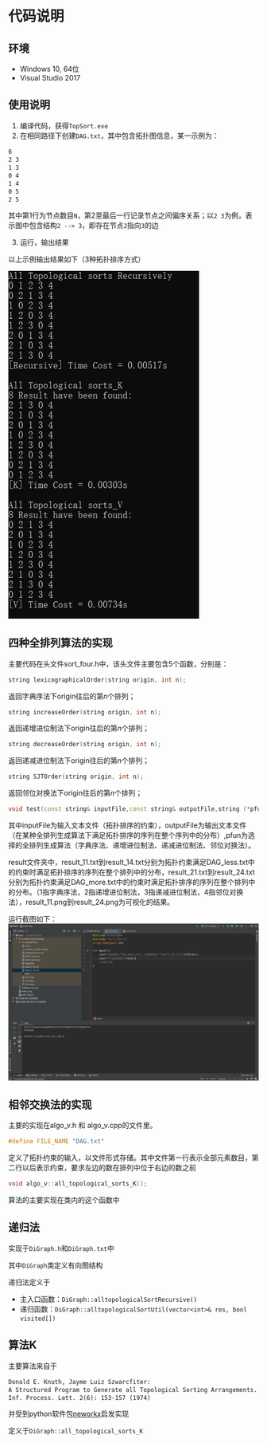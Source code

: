 # 代码说明

## 环境
* Windows 10, 64位
* Visual Studio 2017

## 使用说明
1. 编译代码，获得`TopSort.exe`
2. 在相同路径下创建`DAG.txt`，其中包含拓扑图信息，某一示例为：
```
6
2 3
1 3
0 4
1 4
0 5
2 5
```
其中第1行为节点数目`N`，第2至最后一行记录节点之间偏序关系；以`2 3`为例，表示图中包含结构`2 --> 3`，即存在节点`2`指向`3`的边

3. 运行，输出结果

以上示例输出结果如下（3种拓扑排序方式）

![fig1](fig/fig_main_exe.PNG)

## 四种全排列算法的实现

主要代码在头文件sort_four.h中，该头文件主要包含5个函数，分别是：

```c++
string lexicographicalOrder(string origin, int n);
```

返回字典序法下origin往后的第$n$个排列；

```c++
string increaseOrder(string origin, int n);
```

返回递增进位制法下origin往后的第$n$个排列；

```c++
string decreaseOrder(string origin, int n);
```

返回递减进位制法下origin往后的第$n$个排列；

```c++
string SJTOrder(string origin, int n);
```

返回邻位对换法下origin往后的第$n$个排列；

```c++
void test(const string& inputFile,const string& outputFile,string (*pfun)(string,int));
```

其中inputFile为输入文本文件（拓扑排序的约束），outputFile为输出文本文件（在某种全排列生成算法下满足拓扑排序的序列在整个序列中的分布）,pfun为选择的全排列生成算法（字典序法、递增进位制法、递减进位制法、邻位对换法）。



result文件夹中，result_11.txt到result_14.txt分别为拓扑约束满足DAG_less.txt中的约束时满足拓扑排序的序列在整个排列中的分布，result_21.txt到result_24.txt分别为拓扑约束满足DAG_more.txt中的约束时满足拓扑排序的序列在整个排列中的分布。（1指字典序法，2指递增进位制法，3指递减进位制法，4指邻位对换法），result_11.png到result_24.png为可视化的结果。

运行截图如下：
![fig2](fig/运行截图_zxy.png)

## 相邻交换法的实现

主要的实现在algo_v.h 和 algo_v.cpp的文件里。
```c++
#define FILE_NAME "DAG.txt"
```
定义了拓扑约束的输入，以文件形式存储。其中文件第一行表示全部元素数目，第二行以后表示约束，要求左边的数在排列中位于右边的数之前

```c++
void algo_v::all_topological_sorts_K();
```
算法的主要实现在类内的这个函数中

## 递归法
实现于`DiGraph.h`和`DiGraph.txt`中

其中`DiGraph`类定义有向图结构

递归法定义于
* 主入口函数：`DiGraph::alltopologicalSortRecursive()`
* 递归函数：`DiGraph::alltopologicalSortUtil(vector<int>& res, bool visited[])`

## 算法K
主要算法来自于
```
Donald E. Knuth, Jayme Luiz Szwarcfiter:
A Structured Program to Generate all Topological Sorting Arrangements. Inf. Process. Lett. 2(6): 153-157 (1974)
```
并受到python软件包[neworkx](https://networkx.github.io/)启发实现

定义于`DiGraph::all_topological_sorts_K`
